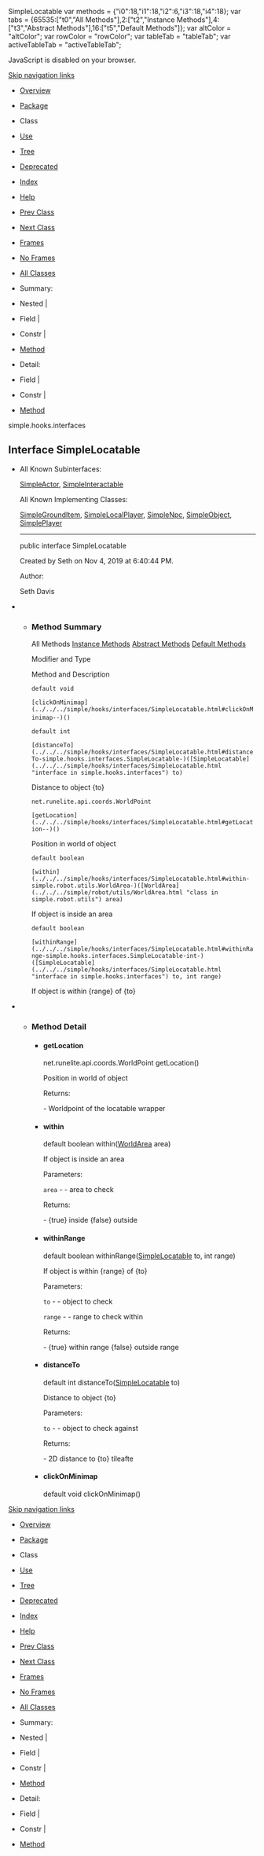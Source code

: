SimpleLocatable   <!-- try { if (location.href.indexOf('is-external=true') == -1) { parent.document.title="SimpleLocatable"; } } catch(err) { } //--> var methods = {"i0":18,"i1":18,"i2":6,"i3":18,"i4":18}; var tabs = {65535:\["t0","All Methods"\],2:\["t2","Instance Methods"\],4:\["t3","Abstract Methods"\],16:\["t5","Default Methods"\]}; var altColor = "altColor"; var rowColor = "rowColor"; var tableTab = "tableTab"; var activeTableTab = "activeTableTab";

JavaScript is disabled on your browser.

[Skip navigation links](#skip.navbar.top "Skip navigation links")

*   [Overview](../../../overview-summary.html)
*   [Package](package-summary.html)
*   Class
*   [Use](class-use/SimpleLocatable.html)
*   [Tree](package-tree.html)
*   [Deprecated](../../../deprecated-list.html)
*   [Index](../../../index-files/index-1.html)
*   [Help](../../../help-doc.html)

*   [Prev Class](../../../simple/hooks/interfaces/SimpleInteractable.html "interface in simple.hooks.interfaces")
*   [Next Class](../../../simple/hooks/interfaces/SimpleNamable.html "interface in simple.hooks.interfaces")

*   [Frames](../../../index.html?simple/hooks/interfaces/SimpleLocatable.html)
*   [No Frames](SimpleLocatable.html)

*   [All Classes](../../../allclasses-noframe.html)

<!-- allClassesLink = document.getElementById("allclasses\_navbar\_top"); if(window==top) { allClassesLink.style.display = "block"; } else { allClassesLink.style.display = "none"; } //-->

*   Summary: 
*   Nested | 
*   Field | 
*   Constr | 
*   [Method](#method.summary)

*   Detail: 
*   Field | 
*   Constr | 
*   [Method](#method.detail)

simple.hooks.interfaces

Interface SimpleLocatable
-------------------------

*   All Known Subinterfaces:
    
    [SimpleActor](../../../simple/hooks/interfaces/SimpleActor.html "interface in simple.hooks.interfaces"), [SimpleInteractable](../../../simple/hooks/interfaces/SimpleInteractable.html "interface in simple.hooks.interfaces")
    
    All Known Implementing Classes:
    
    [SimpleGroundItem](../../../simple/hooks/wrappers/SimpleGroundItem.html "class in simple.hooks.wrappers"), [SimpleLocalPlayer](../../../simple/hooks/wrappers/SimpleLocalPlayer.html "class in simple.hooks.wrappers"), [SimpleNpc](../../../simple/hooks/wrappers/SimpleNpc.html "class in simple.hooks.wrappers"), [SimpleObject](../../../simple/hooks/wrappers/SimpleObject.html "class in simple.hooks.wrappers"), [SimplePlayer](../../../simple/hooks/wrappers/SimplePlayer.html "class in simple.hooks.wrappers")
    
    * * *
    
      
    
    public interface SimpleLocatable
    
    Created by Seth on Nov 4, 2019 at 6:40:44 PM.
    
    Author:
    
    Seth Davis
    

*   *   ### Method Summary
        
        All Methods [Instance Methods](javascript:show\(2\);) [Abstract Methods](javascript:show\(4\);) [Default Methods](javascript:show\(16\);) 
        
        Modifier and Type
        
        Method and Description
        
        `default void`
        
        `[clickOnMinimap](../../../simple/hooks/interfaces/SimpleLocatable.html#clickOnMinimap--)()` 
        
        `default int`
        
        `[distanceTo](../../../simple/hooks/interfaces/SimpleLocatable.html#distanceTo-simple.hooks.interfaces.SimpleLocatable-)([SimpleLocatable](../../../simple/hooks/interfaces/SimpleLocatable.html "interface in simple.hooks.interfaces") to)`
        
        Distance to object {to}
        
        `net.runelite.api.coords.WorldPoint`
        
        `[getLocation](../../../simple/hooks/interfaces/SimpleLocatable.html#getLocation--)()`
        
        Position in world of object
        
        `default boolean`
        
        `[within](../../../simple/hooks/interfaces/SimpleLocatable.html#within-simple.robot.utils.WorldArea-)([WorldArea](../../../simple/robot/utils/WorldArea.html "class in simple.robot.utils") area)`
        
        If object is inside an area
        
        `default boolean`
        
        `[withinRange](../../../simple/hooks/interfaces/SimpleLocatable.html#withinRange-simple.hooks.interfaces.SimpleLocatable-int-)([SimpleLocatable](../../../simple/hooks/interfaces/SimpleLocatable.html "interface in simple.hooks.interfaces") to, int range)`
        
        If object is within {range} of {to}
        

*   *   ### Method Detail
        
        *   #### getLocation
            
            net.runelite.api.coords.WorldPoint getLocation()
            
            Position in world of object
            
            Returns:
            
            \- Worldpoint of the locatable wrapper
            
        
        *   #### within
            
            default boolean within([WorldArea](../../../simple/robot/utils/WorldArea.html "class in simple.robot.utils") area)
            
            If object is inside an area
            
            Parameters:
            
            `area` - - area to check
            
            Returns:
            
            \- {true} inside {false} outside
            
        
        *   #### withinRange
            
            default boolean withinRange([SimpleLocatable](../../../simple/hooks/interfaces/SimpleLocatable.html "interface in simple.hooks.interfaces") to,
                                        int range)
            
            If object is within {range} of {to}
            
            Parameters:
            
            `to` - - object to check
            
            `range` - - range to check within
            
            Returns:
            
            \- {true} within range {false} outside range
            
        
        *   #### distanceTo
            
            default int distanceTo([SimpleLocatable](../../../simple/hooks/interfaces/SimpleLocatable.html "interface in simple.hooks.interfaces") to)
            
            Distance to object {to}
            
            Parameters:
            
            `to` - - object to check against
            
            Returns:
            
            \- 2D distance to {to} tileafte
            
        
        *   #### clickOnMinimap
            
            default void clickOnMinimap()
            

[Skip navigation links](#skip.navbar.bottom "Skip navigation links")

*   [Overview](../../../overview-summary.html)
*   [Package](package-summary.html)
*   Class
*   [Use](class-use/SimpleLocatable.html)
*   [Tree](package-tree.html)
*   [Deprecated](../../../deprecated-list.html)
*   [Index](../../../index-files/index-1.html)
*   [Help](../../../help-doc.html)

*   [Prev Class](../../../simple/hooks/interfaces/SimpleInteractable.html "interface in simple.hooks.interfaces")
*   [Next Class](../../../simple/hooks/interfaces/SimpleNamable.html "interface in simple.hooks.interfaces")

*   [Frames](../../../index.html?simple/hooks/interfaces/SimpleLocatable.html)
*   [No Frames](SimpleLocatable.html)

*   [All Classes](../../../allclasses-noframe.html)

<!-- allClassesLink = document.getElementById("allclasses\_navbar\_bottom"); if(window==top) { allClassesLink.style.display = "block"; } else { allClassesLink.style.display = "none"; } //-->

*   Summary: 
*   Nested | 
*   Field | 
*   Constr | 
*   [Method](#method.summary)

*   Detail: 
*   Field | 
*   Constr | 
*   [Method](#method.detail)